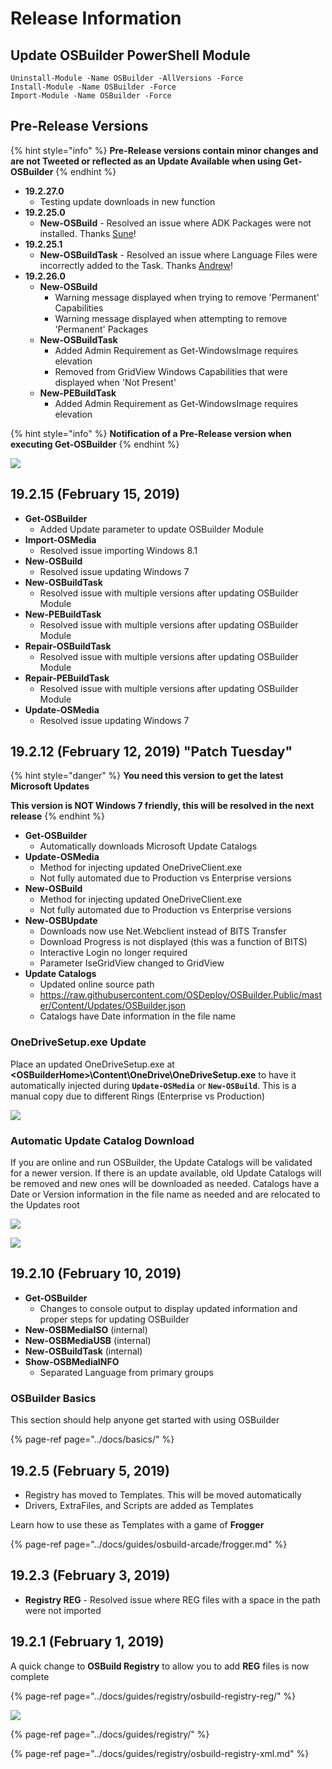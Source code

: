 # Release Information

## Update OSBuilder PowerShell Module

```text
Uninstall-Module -Name OSBuilder -AllVersions -Force
Install-Module -Name OSBuilder -Force
Import-Module -Name OSBuilder -Force
```

## Pre-Release Versions

{% hint style="info" %}
**Pre-Release versions contain minor changes and are not Tweeted or reflected as an Update Available when using Get-OSBuilder**
{% endhint %}

* **19.2.27.0**
  * Testing update downloads in new function
* **19.2.25.0**
  * **New-OSBuild** - Resolved an issue where ADK Packages were not installed.  Thanks [Sune](https://twitter.com/SuneThomsenDK)!
* **19.2.25.1**
  * **New-OSBuildTask** - Resolved an issue where Language Files were incorrectly added to the Task.  Thanks [Andrew](https://twitter.com/AndyUpperton)!
* **19.2.26.0**
  * **New-OSBuild**
    * Warning message displayed when trying to remove 'Permanent' Capabilities
    * Warning message displayed when attempting to remove 'Permanent' Packages
  * **New-OSBuildTask**
    * Added Admin Requirement as Get-WindowsImage requires elevation
    * Removed from GridView Windows Capabilities that were displayed when 'Not Present'
  * **New-PEBuildTask**
    * Added Admin Requirement as Get-WindowsImage requires elevation

{% hint style="info" %}
**Notification of a Pre-Release version when executing Get-OSBuilder**
{% endhint %}

![](../../.gitbook/assets/image%20%28246%29.png)

## 19.2.15 \(February 15, 2019\)

* **Get-OSBuilder**
  * Added Update parameter to update OSBuilder Module
* **Import-OSMedia**
  * Resolved issue importing Windows 8.1
* **New-OSBuild**
  * Resolved issue updating Windows 7
* **New-OSBuildTask**
  * Resolved issue with multiple versions after updating OSBuilder Module
* **New-PEBuildTask**
  * Resolved issue with multiple versions after updating OSBuilder Module
* **Repair-OSBuildTask**
  * Resolved issue with multiple versions after updating OSBuilder Module
* **Repair-PEBuildTask**
  * Resolved issue with multiple versions after updating OSBuilder Module
* **Update-OSMedia**
  * Resolved issue updating Windows 7

## 19.2.12 \(February 12, 2019\) "Patch Tuesday"

{% hint style="danger" %}
**You need this version to get the latest Microsoft Updates**

**This version is NOT Windows 7 friendly, this will be resolved in the next release**
{% endhint %}

* **Get-OSBuilder**
  * Automatically downloads Microsoft Update Catalogs
* **Update-OSMedia**
  * Method for injecting updated OneDriveClient.exe
  * Not fully automated due to Production vs Enterprise versions
* **New-OSBuild**
  * Method for injecting updated OneDriveClient.exe
  * Not fully automated due to Production vs Enterprise versions
* **New-OSBUpdate**
  * Downloads now use Net.Webclient instead of BITS Transfer
  * Download Progress is not displayed \(this was a function of BITS\)
  * Interactive Login no longer required
  * Parameter IseGridView changed to GridView
* **Update Catalogs**
  * Updated online source path
  * https://raw.githubusercontent.com/OSDeploy/OSBuilder.Public/master/Content/Updates/OSBuilder.json
  * Catalogs have Date information in the file name

### OneDriveSetup.exe Update

Place an updated OneDriveSetup.exe at **&lt;OSBuilderHome&gt;\Content\OneDrive\OneDriveSetup.exe** to have it automatically injected during **`Update-OSMedia`** or **`New-OSBuild`**.  This is a manual copy due to different Rings \(Enterprise vs Production\)

![](../../.gitbook/assets/2019-02-12_3-12-41.png)

### Automatic Update Catalog Download

If you are online and run OSBuilder, the Update Catalogs will be validated for a newer version.  If there is an update available, old Update Catalogs will be removed and new ones will be downloaded as needed.  Catalogs have a Date or Version information in the file name as needed and are relocated to the Updates root

![](../../.gitbook/assets/2019-02-12_10-35-23.png)

![](../../.gitbook/assets/2019-02-12_10-37-55.png)

## 19.2.10 \(February 10, 2019\)

* **Get-OSBuilder**
  * Changes to console output to display updated information and proper steps for updating OSBuilder
* **New-OSBMediaISO** \(internal\)
* **New-OSBMediaUSB** \(internal\)
* **New-OSBuildTask** \(internal\)
* **Show-OSBMediaINFO**
  * Separated Language from primary groups

### OSBuilder Basics

This section should help anyone get started with using OSBuilder

{% page-ref page="../docs/basics/" %}

## 19.2.5 \(February 5, 2019\)

* Registry has moved to Templates.  This will be moved automatically
* Drivers, ExtraFiles, and Scripts are added as Templates

Learn how to use these as Templates with a game of **Frogger**

{% page-ref page="../docs/guides/osbuild-arcade/frogger.md" %}

## 19.2.3 \(February 3, 2019\)

* **Registry REG** - Resolved issue where REG files with a space in the path were not imported

## 19.2.1 \(February 1, 2019\)

A quick change to **OSBuild Registry** to allow you to add **REG** files is now complete

{% page-ref page="../docs/guides/registry/osbuild-registry-reg/" %}

![](../../.gitbook/assets/image%20%28108%29.png)

{% page-ref page="../docs/guides/registry/" %}

{% page-ref page="../docs/guides/registry/osbuild-registry-xml.md" %}



